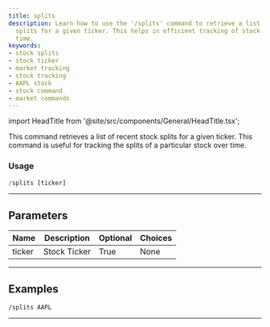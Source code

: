 ```yaml
---
title: splits
description: Learn how to use the '/splits' command to retrieve a list of recent stock
  splits for a given ticker. This helps in efficient tracking of stock splits over
  time.
keywords:
- stock splits
- stock ticker
- market tracking
- stock tracking
- AAPL stock
- stock command
- market commands
---
```


import HeadTitle from '@site/src/components/General/HeadTitle.tsx';

<HeadTitle title="duediligence: splits - Telegram Reference | OpenBB Bot Docs" />

This command retrieves a list of recent stock splits for a given ticker. This command is useful for tracking the splits of a particular stock over time.

### Usage

```python wordwrap
/splits [ticker]
```

---

## Parameters

| Name | Description | Optional | Choices |
| ---- | ----------- | -------- | ------- |
| ticker | Stock Ticker | True | None |


---

## Examples

```
/splits AAPL
```

---
